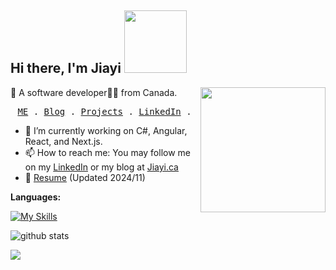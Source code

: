 <h2> Hi there, I'm Jiayi <img src="https://media.giphy.com/media/4PVeey0T30PAiBYq9n/giphy.gif" width="100"></h2>

<img align='right' src='https://user-images.githubusercontent.com/5713670/87202985-820dcb80-c2b6-11ea-9f56-7ec461c497c3.gif' width='200'>

👋 A software developer👩‍💻 from Canada.


<p align="center">
  <samp>
    <a href="https://www.jiayi.ca">ME</a> .
    <a href="https://www.jiayi.ca/blog">Blog</a> .
    <a href="https://www.jiayi.ca/projects">Projects</a> .
    <a href="https://www.linkedin.com/in/jiayi-dev/">LinkedIn</a> .
  </samp>
</p>


- 🌱 I’m currently working on C#, Angular, React, and Next.js.
- 📫 How to reach me: You may follow me on my [LinkedIn](https://www.linkedin.com/in/jiayi-dev/) or my blog at [Jiayi.ca](https://www.jiayi.ca/blog)
- 📝 [Resume](https://jiayi-dev.github.io/jiayi/assets/resume.jiayi.li-Dk7kTtfj.pdf) (Updated 2024/11)


**Languages:**  

[![My Skills](https://skillicons.dev/icons?i=cs,js,ts,mysql,react,angular,azure,aws)](https://www.jiayi.ca)

![github stats](https://github-readme-stats.vercel.app/api?username=jiayi-dev&show_icons=true)

[![](https://img.shields.io/static/v1?label=Contact&message=%F0%9F%92%BB&logo=GitHub&color=%23fe8e86)](mailto:hi@jiayi.ca)

